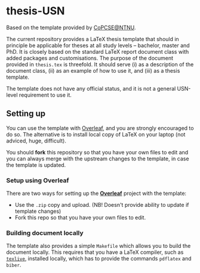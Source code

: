 # thesis-USN

Based on the template provided by [CoPCSE@NTNU](https://github.com/COPCSE-NTNU/thesis-NTNU).

The current repository provides a LaTeX thesis template that should in principle be applicable for theses at all study levels – bachelor, master and PhD. It is closely based on the standard LaTeX report document class with added packages and customisations. The purpose of the document provided in `thesis.tex` is threefold. It should serve (i) as a description of the document class, (ii) as an example of how to use it, and (iii) as a thesis template.

The template does not have any official status, and it is not a general USN-level requirement to use it.

## Setting up

You can use the template with [Overleaf](http://overleaf.com), and you are strongly encouraged to do so. The alternative is to install local copy of LaTeX on your laptop (not adviced, huge, difficult).

You should **fork** this repository so that you have your own files to edit and you can always merge with the upstream changes to the template, in case the template is updated.

### Setup using Overleaf

There are two ways for setting up the [**Overleaf**](http://overleaf.com) project with the template:

* Use the `.zip` copy and upload. (NB! Doesn't provide ability to update if
    template changes)
* Fork this repo so that you have your own files to edit.

### Building document locally

The template also provides a simple `Makefile` which allows you to build the document locally. This requires that you have a LaTeX compiler, such as [`texlive`](https://www.tug.org/texlive/), installed locally, which has to provide the commands `pdflatex` and `biber`.
